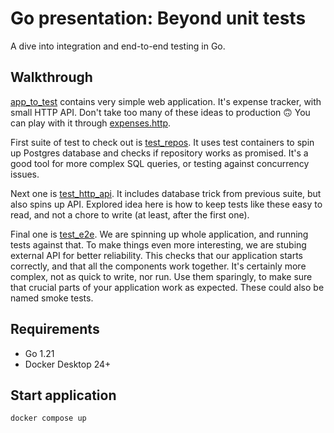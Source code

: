 # Go presentation: Beyond unit tests

A dive into integration and end-to-end testing in Go.

## Walkthrough

[app_to_test](./app_to_test) contains very simple web application. It's expense
tracker, with small HTTP API. Don't take too many of these ideas to production 🙃
You can play with it through [expenses.http](app_to_test%2Fexpenses.http).

First suite of test to check out is [test_repos](./test_repos). It uses test 
containers to spin up Postgres database and checks if repository works as promised.
It's a good tool for more complex SQL queries, or testing against concurrency issues.

Next one is [test_http_api](test_http_api). It includes database trick from
previous suite, but also spins up API. Explored idea here is how to keep tests
like these easy to read, and not a chore to write (at least, after the first one).

Final one is [test_e2e](test_e2e). We are spinning up whole application, and
running tests against that. To make things even more interesting, we are stubing
external API for better reliability. This checks that our application starts correctly, 
and that all the components work together. It's certainly more complex, not as
quick to write, nor run. Use them sparingly, to make sure that crucial parts
of your application work as expected. These could also be named smoke tests.

## Requirements

- Go 1.21
- Docker Desktop 24+

## Start application

```shell
docker compose up
```
